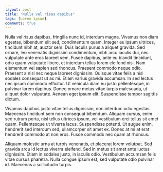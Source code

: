 ```yaml
---
layout: post
title: "Nulla vel risus dapibus"
tags: [Lorem ipsum]
comments: true
---
```


Nulla vel risus dapibus, fringilla nunc id, interdum magna. Vivamus non diam egestas, bibendum elit sed, condimentum quam. Integer eu ipsum ultrices, tincidunt nibh at, auctor sem. Duis iaculis purus a aliquet gravida. Sed ornare, leo venenatis dignissim condimentum, nibh arcu iaculis dui, nec vulputate ante eros laoreet sem. Fusce dapibus, ante eu blandit tincidunt, odio quam vulputate libero, et interdum tellus lorem eleifend nisi. Nam elementum vel sapien sed rhoncus. Praesent commodo neque odio. Praesent a nisl nec neque laoreet dignissim. Quisque vitae felis a nisl sodales consequat ut ac mi. Etiam varius gravida accumsan. In sed lectus nec ipsum commodo efficitur. Ut vehicula diam eu justo pellentesque, in pulvinar lorem dapibus. Donec ornare metus vitae turpis malesuada, ut aliquet dolor vulputate. Aenean eget ipsum elit. Suspendisse tempor sagittis dictum.

<!-- more -->
Vivamus dapibus justo vitae tellus dignissim, non interdum odio egestas. Maecenas tincidunt sem non consequat bibendum. Aliquam cursus, enim sed rutrum porta, nisl tellus ultrices ipsum, vel vestibulum orci tellus sit amet quam. Pellentesque ut viverra lacus. Suspendisse potenti. Ut augue enim, hendrerit sed interdum sed, ullamcorper sit amet ex. Donec at mi at erat hendrerit commodo at non eros. Fusce commodo nec quam at rhoncus.

Aliquam molestie urna at turpis venenatis, et placerat lorem volutpat. Sed gravida arcu id lectus viverra eleifend. Sed in metus sit amet ante luctus dignissim. Etiam in sodales justo, in iaculis odio. Vestibulum accumsan felis vitae cursus pharetra. Nulla congue ipsum est, sed vulputate odio pulvinar id. Maecenas a sollicitudin turpis.

